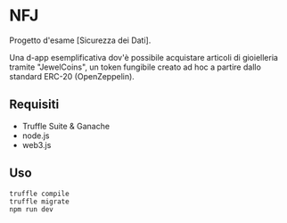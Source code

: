 # NFJ
Progetto d'esame [Sicurezza dei Dati]. 

Una d-app esemplificativa dov'è possibile acquistare articoli di gioielleria tramite "JewelCoins", un token fungibile creato ad hoc a partire dallo standard ERC-20 (OpenZeppelin).

## Requisiti

- Truffle Suite & Ganache
- node.js
- web3.js

## Uso

```
truffle compile
truffle migrate
npm run dev
```


